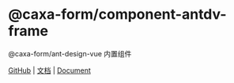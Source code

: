 # @caxa-form/component-antdv-frame

@caxa-form/ant-design-vue 内置组件

[GitHub](https://github.com/wangjing0630/caxa-form) | [文档](http://form-create.com/v2/) | [Document](http://form-create.com/en/v2/)

